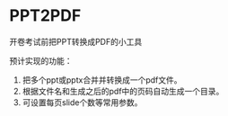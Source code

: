 # PPT2PDF
开卷考试前把PPT转换成PDF的小工具

预计实现的功能：
1. 把多个ppt或pptx合并并转换成一个pdf文件。
2. 根据文件名和生成之后的pdf中的页码自动生成一个目录。
3. 可设置每页slide个数等常用参数。
